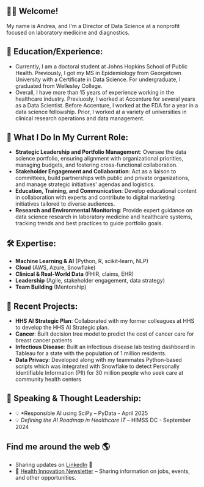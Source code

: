 ## 👋🏽 Welcome!

My name is Andrea, and I'm a Director of Data Science at a nonprofit focused on laboratory medicine and diagnostics. 

## 💼 Education/Experience:
- Currently, I am a doctoral student at Johns Hopkins School of Public Health. Previously, I got my MS in Epidemiology from Georgetown University with a Certificate in Data Science. For undergraduate, I graduated from Wellesley College.
- Overall, I have more than 15 years of experience working in the healthcare industry. Previuosly, I worked at Accenture for several years as a Data Scientist. Before Accenture, I worked at the FDA for a year in a data science fellowship. Prior, I worked at a variety of universities in clinical research operations and data management. 

## 🧪 What I Do In My Current Role:
- **Strategic Leadership and Portfolio Management**: Oversee the data science portfolio, ensuring alignment with organizational priorities, managing budgets, and fostering cross-functional collaboration.
- **Stakeholder Engagement and Collaboration**: Act as a liaison to committees, build partnerships with public and private organizations, and manage strategic initiatives' agendas and logistics.
- **Education, Training, and Communication**: Develop educational content in collaboration with experts and contribute to digital marketing initiatives tailored to diverse audiences.
- **Research and Environmental Monitoring**: Provide expert guidance on data science research in laboratory medicine and healthcare systems, tracking trends and best practices to guide portfolio goals.


## 🛠️ Expertise:
- **Machine Learning & AI** (Python, R, scikit-learn, NLP)
- **Cloud** (AWS, Azure, Snowflake)
- **Clinical & Real-World Data** (FHIR, claims, EHR)
- **Leadership** (Agile, stakeholder engagement, data strategy)
- **Team Building** (Mentorship)

## 🔬 Recent Projects:
- **HHS AI Strategic Plan**: Collaborated with my former colleagues at HHS to develop the HHS AI Strategic plan.
- **Cancer**: Built decision tree model to predict the cost of cancer care for breast cancer patients 
- **Infectious Disease**: Built an infectious disease lab testing dashboard in Tableau for a state with the population of 1 million residents.
- **Data Privacy**: Developed along with my teammates Python-based scripts which was integrated with Snowflake to detect Personally Identifiable Information (PII) for 30 miilion people who seek care at community health centers


## 🎤 Speaking & Thought Leadership:
- 💡 *Responsible AI using SciPy – PyData - April 2025
- 💡 *Defining the AI Roadmap in Healthcare IT* – HIMSS DC - September 2024


## Find me around the web 🌎
- Sharing updates on <a href="https://www.linkedin.com/in/andreahobby/">LinkedIn</a> 💼
- 📝 [Health Innovation Newsletter]([https://your-newsletter-link.com](https://healthinnovation.substack.com/)) – Sharing information on jobs, events, and other opportunities.




